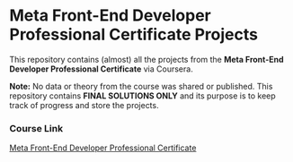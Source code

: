 
# Meta Front-End Developer Professional Certificate Projects

This repository contains (almost) all the projects from the **Meta Front-End Developer Professional Certificate** via Coursera.

**Note:** No data or theory from the course was shared or published. This repository contains **FINAL SOLUTIONS ONLY** and its purpose is to keep track of progress and store the projects.

### Course Link
[Meta Front-End Developer Professional Certificate](https://www.coursera.org/professional-certificates/meta-front-end-developer#courses)


<a href="https://www.facebook.com/david.nanciu/">